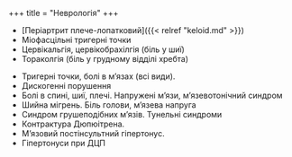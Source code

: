 +++
title = "Неврологія"
+++

- [Періартрит плече-лопатковий]({{< relref "keloid.md" >}})
- Міофасцільні тригерні точки
- Цервікальгія, цервікобрахілгія (біль у шиї)
- Тораколгія (біль у грудному відділі хребта)
<!--more-->
- Тригерні точки, болі в м’язах (всі види). 
- Дискогенні порушення
- Болі в спині, шиї, плечі. Напружені м’язи, м’язевотонічний синдром
- Шийна мігрень. Біль голови, м’язева напруга
- Синдром грушеподібних м’язів. Тунельні синдроми
- Контрактура Дюпюітрена.
- М’язовий постінсультний гіпертонус. 
- Гіпертонуси при ДЦП
